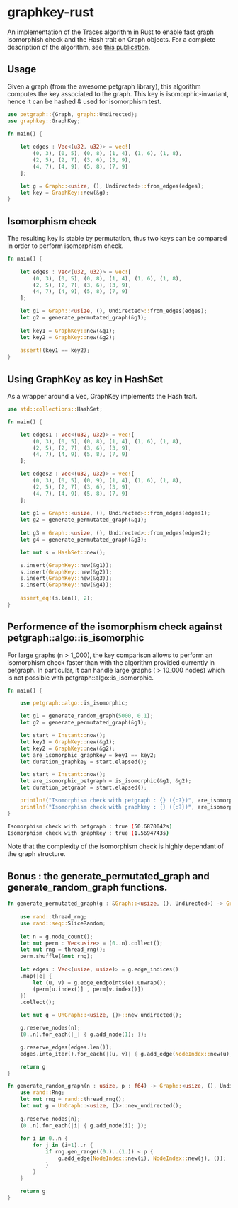 # graphkey-rust
An implementation of the Traces algorithm in Rust to enable fast graph isomorphish check and the Hash trait on Graph objects. For a complete description of the algorithm, see [this publication](https://arxiv.org/pdf/0804.4881.pdf).

## Usage
Given a graph (from the awesome petgraph library), this algorithm computes the key associated to the graph. This key is isomorphic-invariant, hence it can be hashed & used for isomorphism test.

```rust
use petgraph::{Graph, graph::Undirected};
use graphkey::GraphKey;

fn main() {
    
    let edges : Vec<(u32, u32)> = vec![
        (0, 3), (0, 5), (0, 8), (1, 4), (1, 6), (1, 8),
        (2, 5), (2, 7), (3, 6), (3, 9),
        (4, 7), (4, 9), (5, 8), (7, 9)
    ];

    let g = Graph::<usize, (), Undirected>::from_edges(edges);
    let key = GraphKey::new(&g);
}
```

## Isomorphism check
The resulting key is stable by permutation, thus two keys can be compared in order to perform isomorphism check.

```rust
fn main() {
    
    let edges : Vec<(u32, u32)> = vec![
        (0, 3), (0, 5), (0, 8), (1, 4), (1, 6), (1, 8),
        (2, 5), (2, 7), (3, 6), (3, 9),
        (4, 7), (4, 9), (5, 8), (7, 9)
    ];

    let g1 = Graph::<usize, (), Undirected>::from_edges(edges);
    let g2 = generate_permutated_graph(&g1);
    
    let key1 = GraphKey::new(&g1);
    let key2 = GraphKey::new(&g2);
    
    assert!(key1 == key2);
}
```

## Using GraphKey as key in HashSet
As a wrapper around a Vec<usize>, GraphKey implements the Hash trait.

```rust
use std::collections::HashSet;

fn main() {

    let edges1 : Vec<(u32, u32)> = vec![
        (0, 3), (0, 5), (0, 8), (1, 4), (1, 6), (1, 8),
        (2, 5), (2, 7), (3, 6), (3, 9),
        (4, 7), (4, 9), (5, 8), (7, 9)
    ];

    let edges2 : Vec<(u32, u32)> = vec![
        (0, 3), (0, 5), (0, 9), (1, 4), (1, 6), (1, 8),
        (2, 5), (2, 7), (3, 6), (3, 9),
        (4, 7), (4, 9), (5, 8), (7, 9)
    ];
    
    let g1 = Graph::<usize, (), Undirected>::from_edges(edges1);
    let g2 = generate_permutated_graph(&g1);
    
    let g3 = Graph::<usize, (), Undirected>::from_edges(edges2);
    let g4 = generate_permutated_graph(&g3);

    let mut s = HashSet::new();

    s.insert(GraphKey::new(&g1));
    s.insert(GraphKey::new(&g2));
    s.insert(GraphKey::new(&g3));
    s.insert(GraphKey::new(&g4));
    
    assert_eq!(s.len(), 2);
}
```

## Performence of the isomorphism check against petgraph::algo::is_isomorphic

For large graphs (n > 1_000), the key comparison allows to perform an isomorphism check faster than with the algorithm provided currently in petgraph. In particular, it can handle large graphs ( > 10_000 nodes) which is not possible with petgraph::algo::is_isomorphic.

```rust
fn main() {

    use petgraph::algo::is_isomorphic;

    let g1 = generate_random_graph(5000, 0.1);
    let g2 = generate_permutated_graph(&g1);

    let start = Instant::now();
    let key1 = GraphKey::new(&g1);
    let key2 = GraphKey::new(&g2);
    let are_isomorphic_graphkey = key1 == key2;
    let duration_graphkey = start.elapsed();

    let start = Instant::now();
    let are_isomorphic_petgraph = is_isomorphic(&g1, &g2);
    let duration_petgraph = start.elapsed();

    println!("Isomorphism check with petgraph : {} ({:?})", are_isomorphic_petgraph, duration_petgraph);
    println!("Isomorphism check with graphkey : {} ({:?})", are_isomorphic_graphkey, duration_graphkey);
}
```

```bash
Isomorphism check with petgraph : true (50.6870042s)
Isomorphism check with graphkey : true (1.5694743s)
```

Note that the complexity of the isomorphism check is highly dependant of the graph structure.

## Bonus : the generate_permutated_graph and generate_random_graph functions.

```rust
fn generate_permutated_graph(g : &Graph::<usize, (), Undirected>) -> Graph::<usize, (), Undirected> {
    
    use rand::thread_rng;
    use rand::seq::SliceRandom;
    
    let n = g.node_count();
    let mut perm : Vec<usize> = (0..n).collect();
    let mut rng = thread_rng();
    perm.shuffle(&mut rng);
    
    let edges : Vec<(usize, usize)> = g.edge_indices()
    .map(|e| { 
        let (u, v) = g.edge_endpoints(e).unwrap();
        (perm[u.index()] , perm[v.index()])
    })
    .collect();

    let mut g = UnGraph::<usize, ()>::new_undirected();

    g.reserve_nodes(n);
    (0..n).for_each(|_| { g.add_node(1); });

    g.reserve_edges(edges.len());
    edges.into_iter().for_each(|(u, v)| { g.add_edge(NodeIndex::new(u), NodeIndex::new(v), ()); });

    return g
}

fn generate_random_graph(n : usize, p : f64) -> Graph::<usize, (), Undirected> {
    use rand::Rng;
    let mut rng = rand::thread_rng();
    let mut g = UnGraph::<usize, ()>::new_undirected();
    
    g.reserve_nodes(n); 
    (0..n).for_each(|i| { g.add_node(i); });
    
    for i in 0..n {
        for j in (i+1)..n {
            if rng.gen_range((0.)..(1.)) < p {
                g.add_edge(NodeIndex::new(i), NodeIndex::new(j), ());
            }
        }
    }
    
    return g
}
```


